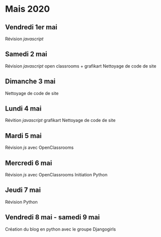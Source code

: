 # Mais 2020

## Vendredi 1er mai

Révision _javascript_

## Samedi 2 mai

Révision _javascript_ open classrooms + grafikart
Nettoyage de code de site

## Dimanche 3 mai

Nettoyage de code de site

## Lundi 4 mai

Révition _javascript_ grafikart
Nettoyage de code de site

## Mardi 5 mai

Révision _js_ avec OpenClassrooms

## Mercredi 6 mai

 Révision _js_ avec OpenClassrooms
 Initiation Python

## Jeudi 7 mai

Révision Python

## Vendredi 8 mai - samedi 9 mai

Création du blog en python avec le groupe Djangogirls
